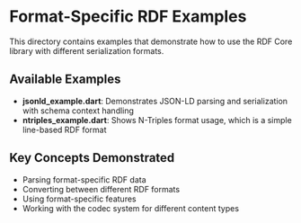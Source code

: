 # Format-Specific RDF Examples

This directory contains examples that demonstrate how to use the RDF Core library with different 
serialization formats.

## Available Examples

- **jsonld_example.dart**: Demonstrates JSON-LD parsing and serialization with schema context handling
- **ntriples_example.dart**: Shows N-Triples format usage, which is a simple line-based RDF format

## Key Concepts Demonstrated

- Parsing format-specific RDF data
- Converting between different RDF formats
- Using format-specific features
- Working with the codec system for different content types
